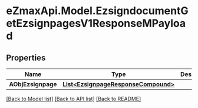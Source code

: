 
# eZmaxApi.Model.EzsigndocumentGetEzsignpagesV1ResponseMPayload

## Properties

Name | Type | Description | Notes
------------ | ------------- | ------------- | -------------
**AObjEzsignpage** | [**List&lt;EzsignpageResponseCompound&gt;**](EzsignpageResponseCompound.md) |  | 

[[Back to Model list]](../README.md#documentation-for-models)
[[Back to API list]](../README.md#documentation-for-api-endpoints)
[[Back to README]](../README.md)

